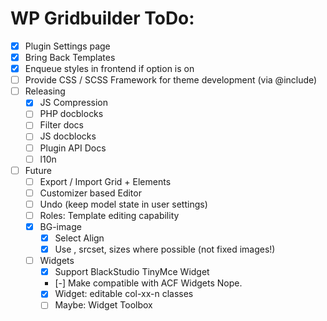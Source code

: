 WP Gridbuilder ToDo:
====================
 - [x] Plugin Settings page
 - [x] Bring Back Templates
 - [x] Enqueue styles in frontend if option is on
 - [ ] Provide CSS / SCSS Framework for theme development (via @include)
 - [ ] Releasing
	- [x] JS Compression
	- [ ] PHP docblocks
	- [ ] Filter docs
	- [ ] JS docblocks
	- [ ] Plugin API Docs
	- [ ] l10n
 - [ ] Future
	- [ ] Export / Import Grid + Elements
	- [ ] Customizer based Editor
	- [ ] Undo (keep model state in user settings)
	- [ ] Roles: Template editing capability
	- [x] BG-image
		- [x] Select Align
		- [x] Use <img>, srcset, sizes where possible (not fixed images!)
	- [ ] Widgets
		- [x] Support BlackStudio TinyMce Widget
		- [-] Make compatible with ACF Widgets 
			Nope.
		- [x] Widget: editable col-xx-n classes
		- [ ] Maybe: Widget Toolbox
